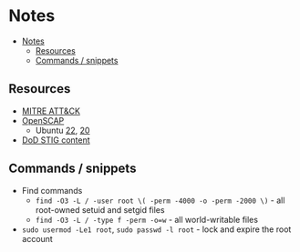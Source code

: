# Notes

- [Notes](#notes)
  - [Resources](#resources)
  - [Commands / snippets](#commands--snippets)
  
## Resources

- [MITRE ATT&CK](https://attack.mitre.org/)
- [OpenSCAP](https://static.open-scap.org/)
  - Ubuntu [22][ubuntu22], [20][ubuntu20]
- [DoD STIG content](https://public.cyber.mil/stigs/)

[ubuntu22]: https://static.open-scap.org/ssg-guides/ssg-ubuntu2204-guide-index.html
[ubuntu20]: https://static.open-scap.org/ssg-guides/ssg-ubuntu2004-guide-index.html

## Commands / snippets

- Find commands
  - `find -O3 -L / -user root \( -perm -4000 -o -perm -2000 \)` - all root-owned setuid and setgid files
  - `find -O3 -L / -type f -perm -o=w` - all world-writable files
- `sudo usermod -Le1 root`, `sudo passwd -l root` - lock and expire the root account
